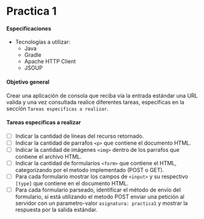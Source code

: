 # Practica 1

#### Especificaciones

- Tecnologías a utilizar:
  - Java
  - Gradle
  - Apache HTTP Client
  - JSOUP

#### Objetivo general

Crear una aplicación de consola que reciba vía la entrada estándar una URL valida y una vez consultada realice diferentes tareas, especificas en la sección `Tareas especificas a realizar`.

#### Tareas especificas a realizar

- [ ] Indicar la cantidad de líneas del recurso retornado.
- [ ] Indicar la cantidad de parrafos `<p>` que contiene el documento HTML.
- [ ] Indicar la cantidad de imágenes `<img>` dentro de los parrafos que contiene el archivo HTML.
- [ ] Indicar la cantidad de formularios `<form>` que contiene el HTML, categorizando por el metodo implementado (POST o GET).
- [ ] Para cada formulario mostrar los campos de `<input>` y su respectivo `[type]` que contiene en el documento HTML.
- [ ] Para cada formulario parseado, identificar el método de envío del formulario, si está utilizando el metodo POST enviar una petición al servidor con un parametro-valor `asignatura: practica1` y mostrar la respuesta por la salida estándar.